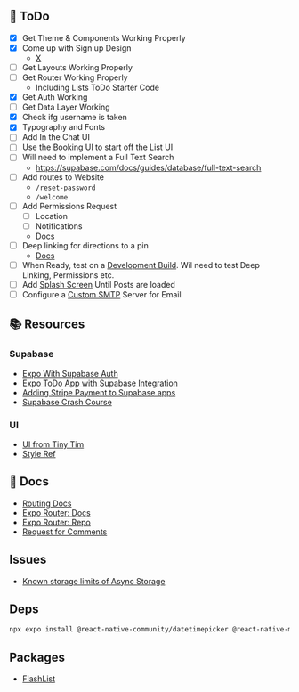 ## 🚀 ToDo

- [x] Get Theme & Components Working Properly
- [x] Come up with Sign up Design
  - [X](https://dribbble.com/shots/13845336-Sign-in-UI)
- [ ] Get Layouts Working Properly
- [ ] Get Router Working Properly
  - Including Lists ToDo Starter Code
- [x] Get Auth Working
- [ ] Get Data Layer Working
- [x] Check ifg username is taken
- [x] Typography and Fonts
- [ ] Add In the Chat UI
- [ ] Use the Booking UI to start off the List UI
- [ ] Will need to implement a Full Text Search
  - https://supabase.com/docs/guides/database/full-text-search
- [ ] Add routes to Website
  - `/reset-password`
  - `/welcome`
- [ ] Add Permissions Request
  - [ ] Location
  - [ ] Notifications
  - [Docs](https://docs.expo.dev/guides/permissions/)
- [ ] Deep linking for directions to a pin
  - [Docs](https://docs.expo.dev/guides/linking/)
- [ ] When Ready, test on a [Development Build](https://docs.expo.dev/develop/development-builds/introduction/). Wil need to test Deep Linking, Permissions etc.
- [ ] Add [Splash Screen](https://docs.expo.dev/router/appearance/#splash-screen) Until Posts are loaded
- [ ] Configure a [Custom SMTP](https://supabase.com/docs/guides/auth/auth-smtp) Server for Email

## 📚 Resources

### Supabase

- [Expo With Supabase Auth](https://github.com/codingki/react-native-expo-template/tree/master/template-typescript-bottom-tabs-supabase-auth-flow)
- [Expo ToDo App with Supabase Integration](https://github.com/supabase/supabase/tree/master/examples/expo-todo-list)
- [Adding Stripe Payment to Supabase apps](https://www.sandromaglione.com/supabase-auth-create-stripe-customer-subscription-supabase-stripe-billing-part-1/)
- [Supabase Crash Course](https://www.youtube.com/watch?time_continue=1516&v=7uKQBl9uZ00&feature=emb_logo)

### UI

- [UI from Tiny Tim](https://www.creative-tim.com/product/soft-ui-pro-react-native)
- [Style Ref]()

## 📝 Docs

- [Routing Docs](https://expo.github.io/router/docs/features/routing)
- [Expo Router: Docs](https://expo.github.io/router)
- [Expo Router: Repo](https://github.com/expo/router)
- [Request for Comments](https://github.com/expo/router/discussions/1)

## Issues

- [Known storage limits of Async Storage](https://react-native-async-storage.github.io/async-storage/docs/limits)

## Deps

```bash
npx expo install @react-native-community/datetimepicker @react-native-masked-view/masked-view dayjs expo-blur expo-constants expo-haptics expo-linear-gradient
```

## Packages

- [FlashList](https://docs.expo.dev/versions/latest/sdk/flash-list/)
